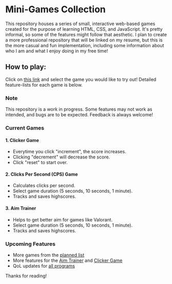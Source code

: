 # Mini-Games Collection

This repository houses a series of small, interactive web-based games created for the purpose of learning HTML, CSS, and JavaScript. It's pretty informal, so some of the features might follow that aesthetic. I plan to create a more professional repository that will be linked on my resume, but this is the more casual and fun implementation, including some information about who I am and what I enjoy doing in my free time!

## How to play:
Click on [this link](https://mattwydra.github.io/projects/) and select the game you would like to try out! Detailed feature-lists for each game is below.

### Note  
This repository is a work in progress. Some features may not work as intended, and bugs are to be expected. Feedback is always welcome!  

### Current Games

#### 1. **Clicker Game**
- Everytime you click "increment", the score increases.
- Clicking "decrement" will decrease the score.
- Click "reset" to start over.

#### 2. **Clicks Per Second (CPS) Game**
- Calculates clicks per second.
- Select game duration (5 seconds, 10 seconds, 1 minute).
- Tracks and saves highscores.

#### 3. **Aim Trainer**
- Helps to get better aim for games like Valorant.
- Select game duration (5 seconds, 10 seconds, 1 minute).
- Tracks and saves highscores.

### Upcoming Features
- More games from the [planned list](minigames/program_list.txt)
- More features for the [Aim Trainer](minigames/aim_trainer/issues_aim_trainer.txt) and [Clicker Game](minigames/count_clicker/issues_count_clicker.txt)
- QoL updates for [all programs](minigames/feature_list_all_programs.txt)

Thanks for reading!
